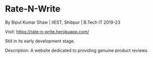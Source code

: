 # Rate-N-Write

By Bipul Kumar Shaw | IIEST, Shibpur | B.Tech IT 2019-23

Visit: https://rate-n-write.herokuapp.com/

Still in its early development stage.

Description: A website dedicated to providing genuine product reviews. 
